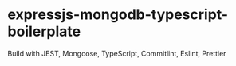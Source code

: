 # expressjs-mongodb-typescript-boilerplate
 Build with JEST, Mongoose, TypeScript, Commitlint, Eslint, Prettier
